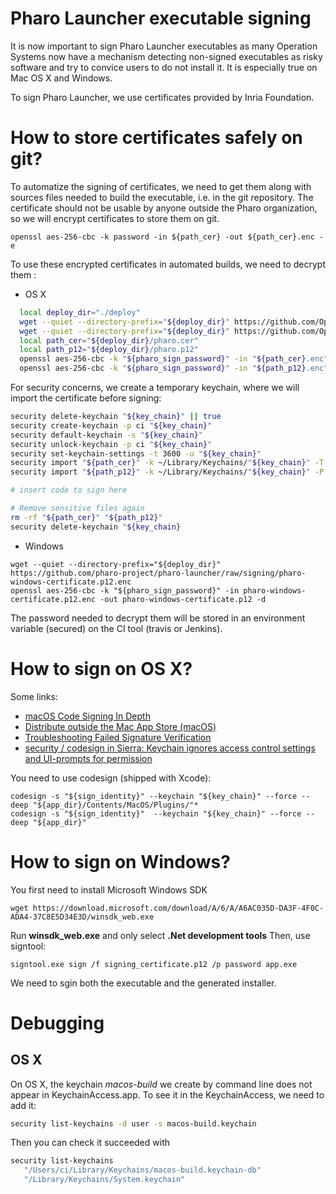 # Pharo Launcher executable signing
It is now important to sign Pharo Launcher executables as many Operation Systems now have a mechanism detecting non-signed executables as risky software and try to convice users to do not install it.
It is especially true on Mac OS X  and Windows.

To sign Pharo Launcher, we use certificates provided by Inria Foundation.

# How to store certificates safely on git?
To automatize the signing of certificates, we need to get them along with sources files needed to build the executable, i.e. in the git repository.
The certificate should not be usable by anyone outside the Pharo organization, so we will encrypt certificates to store them on git.
```
openssl aes-256-cbc -k password -in ${path_cer} -out ${path_cer}.enc -e
```
To use these encrypted certificates in automated builds, we need to decrypt them :
* OS X
```bash
  local deploy_dir="./deploy"
  wget --quiet --directory-prefix="${deploy_dir}" https://github.com/OpenSmalltalk/opensmalltalk-vm/raw/Cog/deploy/pharo/pharo.cer.enc
  wget --quiet --directory-prefix="${deploy_dir}" https://github.com/OpenSmalltalk/opensmalltalk-vm/raw/Cog/deploy/pharo/pharo.p12.enc
  local path_cer="${deploy_dir}/pharo.cer"
  local path_p12="${deploy_dir}/pharo.p12"
  openssl aes-256-cbc -k "${pharo_sign_password}" -in "${path_cer}.enc" -out "${path_cer}" -d
  openssl aes-256-cbc -k "${pharo_sign_password}" -in "${path_p12}.enc" -out "${path_p12}" -d
```
For security concerns, we create a temporary keychain, where we will import the certificate before signing:
```bash
security delete-keychain "${key_chain}" || true
security create-keychain -p ci "${key_chain}"
security default-keychain -s "${key_chain}"
security unlock-keychain -p ci "${key_chain}"
security set-keychain-settings -t 3600 -u "${key_chain}"
security import "${path_cer}" -k ~/Library/Keychains/"${key_chain}" -T /usr/bin/codesign
security import "${path_p12}" -k ~/Library/Keychains/"${key_chain}" -P "${cert_pass}" -T /usr/bin/codesign

# insert code to sign here

# Remove sensitive files again
rm -rf "${path_cer}" "${path_p12}"
security delete-keychain "${key_chain}
```

* Windows

```
wget --quiet --directory-prefix="${deploy_dir}" https://github.com/pharo-project/pharo-launcher/raw/signing/pharo-windows-certificate.p12.enc
openssl aes-256-cbc -k "${pharo_sign_password}" -in pharo-windows-certificate.p12.enc -out pharo-windows-certificate.p12 -d
```
The password needed to decrypt them will be stored in an environment variable (secured) on the CI tool (travis or Jenkins).

# How to sign on OS X?
Some links:
- [macOS Code Signing In Depth](https://developer.apple.com/library/archive/technotes/tn2206/_index.html)
- [Distribute outside the Mac App Store (macOS)](https://help.apple.com/xcode/mac/current/#/dev033e997ca)
- [Troubleshooting Failed Signature Verification](https://developer.apple.com/library/archive/technotes/tn2318/_index.html#//apple_ref/doc/uid/DTS40013777-CH1-TNTAG2)
- [security / codesign in Sierra: Keychain ignores access control settings and UI-prompts for permission](https://stackoverflow.com/questions/39868578/security-codesign-in-sierra-keychain-ignores-access-control-settings-and-ui-p/41220140#41220140)


You need to use codesign (shipped with Xcode):
```
codesign -s "${sign_identity}" --keychain "${key_chain}" --force --deep "${app_dir}/Contents/MacOS/Plugins/"*
codesign -s "${sign_identity}"  --keychain "${key_chain}" --force --deep "${app_dir}"
```
# How to sign on Windows?
You first need to install Microsoft Windows SDK
```
wget https://download.microsoft.com/download/A/6/A/A6AC035D-DA3F-4F0C-ADA4-37C8E5D34E3D/winsdk_web.exe
```
Run **winsdk_web.exe** and only select **.Net development tools**
Then, use signtool:
```
signtool.exe sign /f signing_certificate.p12 /p password app.exe
```
We need to sgin both the executable and the generated installer.

# Debugging
## OS X
On OS X, the keychain *macos-build* we create by command line does not appear in KeychainAccess.app. To see it in the KeychainAccess, we need to add it:
```bash
security list-keychains -d user -s macos-build.keychain

```
Then you can check it succeeded with
 ```bash
 security list-keychains                                
    "/Users/ci/Library/Keychains/macos-build.keychain-db"
    "/Library/Keychains/System.keychain"
```
